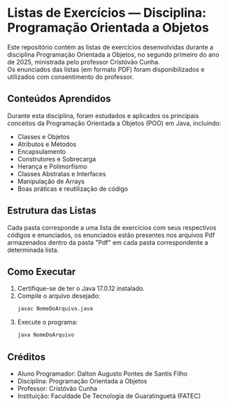 # Listas de Exercícios — Disciplina: Programação Orientada a Objetos

Este repositório contém as listas de exercícios desenvolvidas durante a disciplina Programação Orientada a Objetos, no segundo primeiro do ano de 2025, ministrada pelo professor Cristóvão Cunha.  
Os enunciados das listas (em formato PDF) foram disponibilizados e utilizados com consentimento do professor.

## Conteúdos Aprendidos
Durante esta disciplina, foram estudados e aplicados os principais conceitos da Programação Orientada a Objetos (POO) em Java, incluindo:

- Classes e Objetos  
- Atributos e Métodos  
- Encapsulamento  
- Construtores e Sobrecarga  
- Herança e Polimorfismo  
- Classes Abstratas e Interfaces   
- Manipulação de Arrays  
- Boas práticas e reutilização de código

## Estrutura das Listas
Cada pasta corresponde a uma lista de exercícios com seus respectivos códigos e enunciados, os enunciados estão presentes nos arquivos Pdf armazenados 
dentro da pasta "Pdf" em cada pasta correspondente a determinada lista.

## Como Executar
1. Certifique-se de ter o Java 17.0.12 instalado.  
2. Compile o arquivo desejado:
   ```bash
   javac NomeDoArquivo.java
   ```
3. Execute o programa:
   ```bash
   java NomeDoArquivo
   ```

## Créditos
- Aluno Programador: Dalton Augusto Pontes de Santis Filho
- Disciplina: Programação Orientada a Objetos
- Professor: Cristóvão Cunha
- Instituição: Faculdade De Tecnologia de Guaratinguetá (FATEC)
